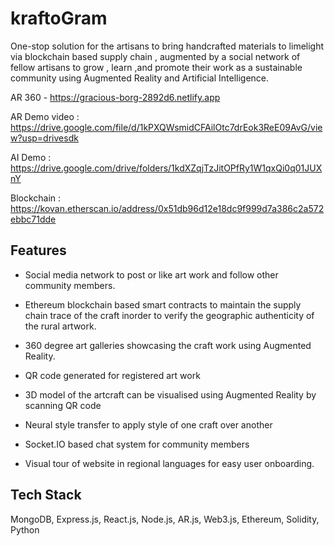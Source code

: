 # kraftoGram

One-stop solution for the artisans to bring handcrafted materials to limelight via blockchain based supply chain , 
augmented by a social network of fellow artisans to grow , learn ,and promote their work as a sustainable community 
using Augmented Reality and Artificial Intelligence. 

AR 360 - https://gracious-borg-2892d6.netlify.app

AR Demo video : https://drive.google.com/file/d/1kPXQWsmidCFAilOtc7drEok3ReE09AvG/view?usp=drivesdk

AI Demo : https://drive.google.com/drive/folders/1kdXZqjTzJitOPfRy1W1qxQi0q01JUXnY

Blockchain : https://kovan.etherscan.io/address/0x51db96d12e18dc9f999d7a386c2a572ebbc71dde

## Features

* Social media network to post or like art work and follow other community members.

* Ethereum blockchain based smart contracts to maintain the supply chain trace of the craft inorder to verify the geographic 
authenticity of the rural artwork.

* 360 degree art galleries showcasing the craft work using Augmented Reality. 

* QR code generated for registered art work

* 3D model of the artcraft can be visualised using Augmented Reality by scanning QR code

* Neural style transfer to apply style of one craft over another

* Socket.IO based chat system for community members

* Visual tour of website in regional languages for easy user onboarding.

## Tech Stack

MongoDB, Express.js, React.js, Node.js, AR.js, Web3.js, Ethereum, Solidity, Python
